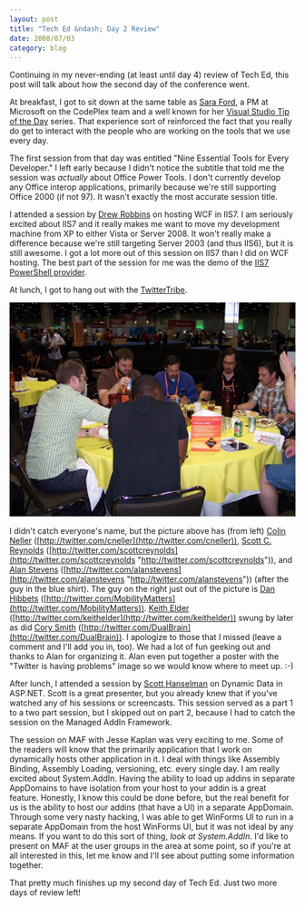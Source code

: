 ```yaml
---
layout: post
title: "Tech Ed &ndash; Day 2 Review"
date: 2008/07/03
category: blog
---
```


Continuing in my never-ending (at least until day 4) review of Tech Ed, this post will talk about how the second day of the conference went. 
 
At breakfast, I got to sit down at the same table as [Sara Ford](http://blogs.msdn.com/saraford), a PM at Microsoft on the CodePlex team and a well known for her [Visual Studio Tip of the Day](http://blogs.msdn.com/saraford/archive/tags/Visual+Studio+2008+Tip+of+the+Day/default.aspx) series. That experience sort of reinforced the fact that you really do get to interact with the people who are working on the tools that we use every day. 

The first session from that day was entitled "Nine Essential Tools for Every Developer." I left early because I didn't notice the subtitle that told me the session was *actually* about Office Power Tools. I don't currently develop any Office interop applications, primarily because we're still supporting Office 2000 (if not 97). It wasn't exactly the most accurate session title. 

I attended a session by [Drew Robbins](http://blogs.iis.net/drobbins/) on hosting WCF in IIS7. I am seriously excited about IIS7 and it really makes me want to move my development machine from XP to either Vista or Server 2008. It won't really make a difference because we're still targeting Server 2003 (and thus IIS6), but it is still awesome. I got a lot more out of this session on IIS7 than I did on WCF hosting. The best part of the session for me was the demo of the [IIS7 PowerShell provider](http://blogs.msdn.com/powershell/archive/2008/07/03/iis7-powershell-provider-tech-preview-2.aspx). 

At lunch, I got to hang out with the [TwitterTribe](http://hashtags.org/tag/twittertribe/). 

![TwitterTribe lunch (includes Colin Neller, Scott C. Reynolds, Alan Stevens, and others)](/images/blog/WindowsLiveWriter/TechEdDay2Review_8D46/Tech%20Ed%202008%202008-06-02%20005.jpg)  

I didn't catch everyone's name, but the picture above has (from left) [Colin Neller](http://www.colinneller.com/blog/) ([http://twitter.com/cneller](http://twitter.com/cneller)), [Scott C. Reynolds](http://www.scottcreynolds.com/) ([http://twitter.com/scottcreynolds](http://twitter.com/scottcreynolds "http://twitter.com/scottcreynolds")), and [Alan Stevens](http://netcave.org/) ([http://twitter.com/alanstevens](http://twitter.com/alanstevens "http://twitter.com/alanstevens")) (after the guy in the blue shirt). The guy on the right just out of the picture is [Dan Hibbets](http://mobilitymatters.wordpress.com/) ([http://twitter.com/MobilityMatters](http://twitter.com/MobilityMatters)). [Keith Elder](http://keithelder.net/blog/) ([http://twitter.com/keithelder](http://twitter.com/keithelder)) swung by later as did [Cory Smith](http://addressof.com/blog) ([http://twitter.com/DualBrain](http://twitter.com/DualBrain)). I apologize to those that I missed (leave a comment and I'll add you in, too). We had a lot of fun geeking out and thanks to Alan for organizing it. Alan even put together a poster with the "Twitter is having problems" image so we would know where to meet up. :-) 

After lunch, I attended a session by [Scott Hanselman](http://www.hanselman.com/blog/) on Dynamic Data in ASP.NET. Scott is a great presenter, but you already knew that if you've watched any of his sessions or screencasts. This session served as a part 1 to a two part session, but I skipped out on part 2, because I had to catch the session on the Managed AddIn Framework. 

The session on MAF with Jesse Kaplan was very exciting to me. Some of the readers will know that the primarily application that I work on dynamically hosts other application in it. I deal with things like Assembly Binding, Assembly Loading, versioning, etc. every single day. I am really excited about System.AddIn. Having the ability to load up addins in separate AppDomains to have isolation from your host to your addin is a great feature. Honestly, I know this could be done before, but the real benefit for us is the ability to host our addins (that have a UI) in a separate AppDomain. Through some very nasty hacking, I was able to get WinForms UI to run in a separate AppDomain from the host WinForms UI, but it was not ideal by any means. If you want to do this sort of thing, *look at System.AddIn*. I'd like to present on MAF at the user groups in the area at some point, so if you're at all interested in this, let me know and I'll see about putting some information together. 

That pretty much finishes up my second day of Tech Ed. Just two more days of review left!

